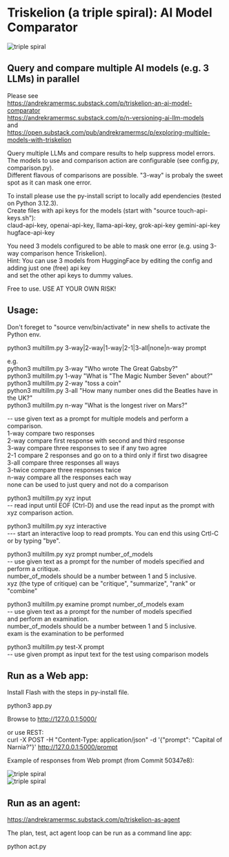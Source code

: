# Triskelion (a triple spiral): AI Model Comparator   

![triple spiral](static/Triple-Spiral-Symbol.svg.png)  

## Query and compare multiple AI models (e.g. 3 LLMs) in parallel

Please see   
https://andrekramermsc.substack.com/p/triskelion-an-ai-model-comparator   
https://andrekramermsc.substack.com/p/n-versioning-ai-llm-models   
and   
https://open.substack.com/pub/andrekramermsc/p/exploring-multiple-models-with-triskelion   

Query multiple LLMs and compare results to help suppress model errors.   
The models to use and comparison action are configurable (see config.py, comparison.py).   
Different flavous of comparisons are possible. "3-way" is probaly the sweet spot as it can mask one error.   

To install please use the py-install script to locally add ependencies (tested on Python 3.12.3).   
Create files with api keys for the models (start with "source touch-api-keys.sh"):    
claud-api-key, openai-api-key, llama-api-key, grok-api-key gemini-api-key hugface-api-key   
  
You need 3 models configured to be able to mask one error (e.g. using 3-way comparison hence Triskelion).   
Hint: You can use 3 models from HuggingFace by editing the config and adding just one (free) api key   
and set the other api keys to dummy values.

Free to use. USE AT YOUR OWN RISK!   

## Usage:   

Don't foreget to "source venv/bin/activate" in new shells to activate the Python env.   

python3 multillm.py 3-way|2-way|1-way|2-1|3-all|none|n-way prompt   

e.g.   
python3 multillm.py 3-way "Who wrote The Great Gabsby?"    
python3 multillm.py 1-way "What is \"The Magic Number Seven\" about?"   
python3 multillm.py 2-way "toss a coin"   
python3 multillm.py 3-all "How many number ones did the Beatles have in the UK?"   
python3 multillm.py n-way "What is the longest river on Mars?"  

 -- use given text as a prompt for multiple models and perform a comparison.   
             1-way compare two responses    
             2-way compare first response with second and third response    
             3-way compare three responses to see if any two agree     
             2-1 compare 2 responses and go on to a third only if first two disagree    
             3-all compare three responses all ways    
             3-twice compare three responses twice   
             n-way compare all the responses each way   
             none can be used to just query and not do a comparison    

python3 multillm.py xyz input     
-- read input until EOF (Ctrl-D) and use the read input as the prompt with xyz comparison action.    

python3 multillm.py xyz interactive     
--- start an interactive loop to read prompts. You can end this using Crtl-C or by typing "bye".    

python3 multillm.py xyz prompt number_of_models    
-- use given text as a prompt for the number of models specified and perform a critique.   
   number_of_models should be a number between 1 and 5 inclusive.   
   xyz (the type of critique) can be "critique", "summarize", "rank" or "combine"   

python3 multillm.py examine prompt number_of_models exam    
-- use given text as a prompt for the number of models specified    
   and perform an examination.    
   number_of_models should be a number between 1 and 5 inclusive.    
   exam is the examination to be performed    
    
python3 multillm.py test-X prompt   
-- use given prompt as input text for the test using comparison models

## Run as a Web app:     

Install Flash with the steps in py-install file.  

python3 app.py   

Browse to http://127.0.0.1:5000/   
   
or use REST:    
curl -X POST -H "Content-Type: application/json" -d '{"prompt": "Capital of Narnia?"}' http://127.0.0.1:5000/prompt

Example of responses from Web prompt (from Commit 50347e8):  

![triple spiral](images/web1.png)   
![triple spiral](images/web2.png)   

## Run as an agent:

https://andrekramermsc.substack.com/p/triskelion-as-agent   

The plan, test, act agent loop can be run as a command line app:   

python act.py  

